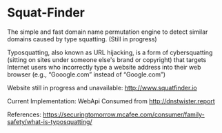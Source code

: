 # Squat-Finder
The simple and fast domain name permutation engine to detect similar domains caused by type squatting. (Still in progress) 

Typosquatting, also known as URL hijacking, is a form of cybersquatting (sitting on sites under someone else's brand or copyright) that targets Internet users who incorrectly type a website address into their web browser (e.g., “Gooogle.com” instead of “Google.com”)



Website still in progress and unavailable: http://www.squatfinder.io

Current Implementation: WebApi Consumed from http://dnstwister.report

References: https://securingtomorrow.mcafee.com/consumer/family-safety/what-is-typosquatting/
